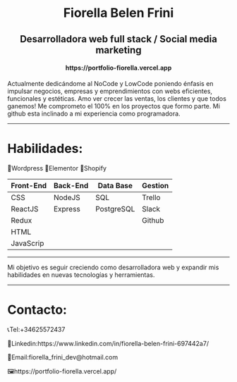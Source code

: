 <h1 align="center"> Fiorella Belen Frini </h1>

<h2 align="center">
Desarrolladora web full stack / Social media marketing
</h2>

<h4 align="center">https://portfolio-fiorella.vercel.app </h4>

Actualmente dedicándome al NoCode y LowCode poniendo énfasis en impulsar negocios, empresas y emprendimientos con webs eficientes, funcionales y estéticas.
Amo ver crecer las ventas, los clientes y que todos ganemos! Me comprometo el 100% en los proyectos que formo parte.
Mi github esta inclinado a mi experiencia como programadora.

<hr></hr>
<h1>Habilidades:</h1>

📍Wordpress
📍Elementor
📍Shopify
 
<!-- 📍Web Technologies: NodeJS, CSS, HTML. -->
<!-- 📍Framework/ Libraries: ReactJS, Redux, Express. -->
<!-- 📍Database: PostgreSQL, Sequelize. -->
<!-- 📍Project Management: Trello, Slack. -->
<!-- 📍Version control: Git, Github. -->

| Front-End | Back-End | Data Base |  Gestion  |
| --------- | -------- | --------- | --------- |
| CSS       | NodeJS   | SQL       |  Trello   | 
| ReactJS   | Express  | PostgreSQL|  Slack    |
| Redux     |          |           |  Github   |
| HTML      |          |           |           |
| JavaScrip |          |           |           |

<hr></hr>

Mi objetivo es seguir creciendo como desarrolladora web y expandir mis habilidades en nuevas tecnologías y herramientas.

<hr></hr>


 <h1>Contacto:</h1>
<p>📞Tel:+34625572437</p>
<p>📢Linkedin:https://www.linkedin.com/in/fiorella-belen-frini-697442a7/</p>
<p>📑Email:fiorella_frini_dev@hotmail.com</p>
<P>🖼https://portfolio-fiorella.vercel.app/</p>
